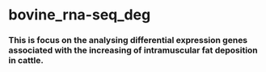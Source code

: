 # bovine_rna-seq_deg
### This is focus on the analysing differential expression genes associated with the increasing of intramuscular fat deposition in cattle.
